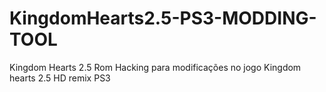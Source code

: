 # KingdomHearts2.5-PS3-MODDING-TOOL
Kingdom Hearts 2.5 Rom Hacking para modificações no jogo Kingdom hearts 2.5 HD remix PS3
